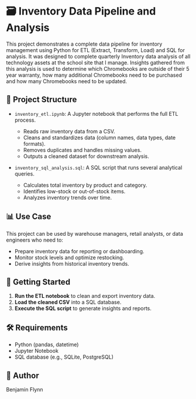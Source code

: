 # 🗃️ Inventory Data Pipeline and Analysis

This project demonstrates a complete data pipeline for inventory management using Python for ETL (Extract, Transform, Load) and SQL for analysis. It was designed to complete quarterly Inventory data analysis of all technology assets at the school site that I manage.  Insights gathered from this analysis is used to determine which Chromebooks are outside of their 5 year warranty, how many additional Chromebooks need to be purchased and how many Chromebooks need to be updated.

## 📁 Project Structure

- `inventory_etl.ipynb`: A Jupyter notebook that performs the full ETL process.
  - Reads raw inventory data from a CSV.
  - Cleans and standardizes data (column names, data types, date formats).
  - Removes duplicates and handles missing values.
  - Outputs a cleaned dataset for downstream analysis.

- `inventory_sql_analysis.sql`: A SQL script that runs several analytical queries.
  - Calculates total inventory by product and category.
  - Identifies low-stock or out-of-stock items.
  - Analyzes inventory trends over time.

## 📊 Use Case

This project can be used by warehouse managers, retail analysts, or data engineers who need to:

- Prepare inventory data for reporting or dashboarding.
- Monitor stock levels and optimize restocking.
- Derive insights from historical inventory trends.

## 🚀 Getting Started

1. **Run the ETL notebook** to clean and export inventory data.
2. **Load the cleaned CSV** into a SQL database.
3. **Execute the SQL script** to generate insights and reports.

## 🛠️ Requirements

- Python (pandas, datetime)
- Jupyter Notebook
- SQL database (e.g., SQLite, PostgreSQL)

## 📌 Author

Benjamin Flynn  
